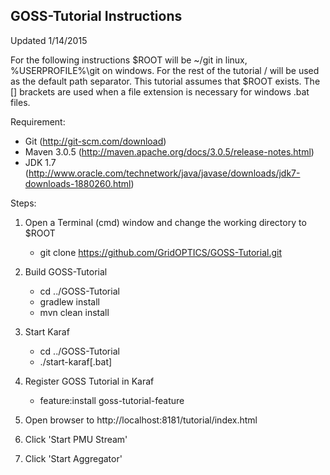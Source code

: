 ## GOSS-Tutorial Instructions

Updated 1/14/2015

For the following instructions $ROOT will be ~/git in linux, %USERPROFILE%\git on windows.  For the rest of the tutorial / will be used as the default path separator.  This tutorial assumes that $ROOT exists.  The [] brackets are used when a file extension is necessary for windows .bat files.

Requirement:
* Git (http://git-scm.com/download)
* Maven 3.0.5 (http://maven.apache.org/docs/3.0.5/release-notes.html)
* JDK 1.7 (http://www.oracle.com/technetwork/java/javase/downloads/jdk7-downloads-1880260.html)

Steps:

1. Open a Terminal (cmd) window and change the working directory to $ROOT
	* git clone https://github.com/GridOPTICS/GOSS-Tutorial.git

2. Build GOSS-Tutorial
	* cd ../GOSS-Tutorial
	* gradlew install
	* mvn clean install
	
3. Start Karaf
	* cd ../GOSS-Tutorial
	* ./start-karaf[.bat]
	
4. Register GOSS Tutorial in Karaf
	* feature:install goss-tutorial-feature 

5. Open browser to http://localhost:8181/tutorial/index.html

6. Click 'Start PMU Stream'

7. Click 'Start Aggregator'
 

